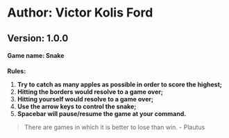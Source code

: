 
# **Author: Victor Kolis Ford**

## Version: 1.0.0

#### Game name: Snake

**Rules:**
1. __Try to catch as many apples as possible in order to score the highest;__
2. __Hitting the borders would resolve to a game over;__
3. __Hitting yourself would resolve to a game over;__
4. __Use the arrow keys to control the snake;__
5. __Spacebar will pause/resume the game at your command.__


> There are games in which it is better to lose than win. - Plautus
